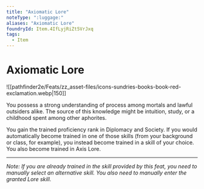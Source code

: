 ```yaml
---
title: "Axiomatic Lore"
noteType: ":luggage:"
aliases: "Axiomatic Lore"
foundryId: Item.4IfLyjRiZt5VrJxq
tags:
  - Item
---
```


# Axiomatic Lore
![[pathfinder2e/Feats/zz_asset-files/icons-sundries-books-book-red-exclamation.webp|150]]

You possess a strong understanding of process among mortals and lawful outsiders alike. The source of this knowledge might be intuition, study, or a childhood spent among other aphorites.

You gain the trained proficiency rank in Diplomacy and Society. If you would automatically become trained in one of those skills (from your background or class, for example), you instead become trained in a skill of your choice. You also become trained in Axis Lore.

* * *

_Note: If you are already trained in the skill provided by this feat, you need to manually select an alternative skill. You also need to manually enter the granted Lore skill._
